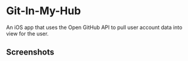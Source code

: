 # Git-In-My-Hub
An iOS app that uses the Open GitHub API to pull user account data into view for the user.

## Screenshots

![<img src="homeview.png" width="250" height="100"/>](image.png)
